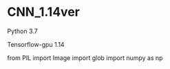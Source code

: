# CNN_1.14ver

Python 3.7

Tensorflow-gpu 1.14


from PIL import Image
import glob
import numpy as np
